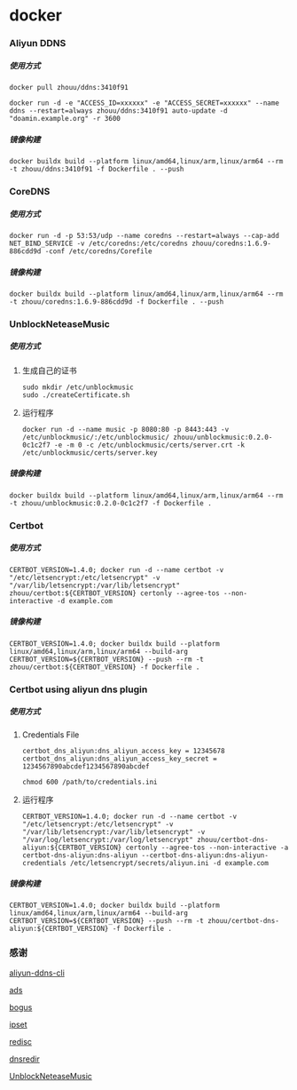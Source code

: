 # docker



### Aliyun DDNS

##### 使用方式

```shell
docker pull zhouu/ddns:3410f91

docker run -d -e "ACCESS_ID=xxxxxx" -e "ACCESS_SECRET=xxxxxx" --name ddns --restart=always zhouu/ddns:3410f91 auto-update -d "doamin.example.org" -r 3600
```

##### 镜像构建

```shell
docker buildx build --platform linux/amd64,linux/arm,linux/arm64 --rm -t zhouu/ddns:3410f91 -f Dockerfile . --push
```


### CoreDNS

##### 使用方式

```shell
docker run -d -p 53:53/udp --name coredns --restart=always --cap-add NET_BIND_SERVICE -v /etc/coredns:/etc/coredns zhouu/coredns:1.6.9-886cdd9d -conf /etc/coredns/Corefile
```

##### 镜像构建

```shell
docker buildx build --platform linux/amd64,linux/arm,linux/arm64 --rm -t zhouu/coredns:1.6.9-886cdd9d -f Dockerfile . --push
```


### UnblockNeteaseMusic

##### 使用方式

1. 生成自己的证书

   ```shell
   sudo mkdir /etc/unblockmusic
   sudo ./createCertificate.sh
   ```

2. 运行程序

   ```shell
   docker run -d --name music -p 8080:80 -p 8443:443 -v /etc/unblockmusic/:/etc/unblockmusic/ zhouu/unblockmusic:0.2.0-0c1c2f7 -e -m 0 -c /etc/unblockmusic/certs/server.crt -k /etc/unblockmusic/certs/server.key
   ```

##### 镜像构建
```shell
docker buildx build --platform linux/amd64,linux/arm,linux/arm64 --rm -t zhouu/unblockmusic:0.2.0-0c1c2f7 -f Dockerfile .
```


### Certbot

##### 使用方式

```shell
CERTBOT_VERSION=1.4.0; docker run -d --name certbot -v "/etc/letsencrypt:/etc/letsencrypt" -v "/var/lib/letsencrypt:/var/lib/letsencrypt" zhouu/certbot:${CERTBOT_VERSION} certonly --agree-tos --non-interactive -d example.com
```

##### 镜像构建

```shell
CERTBOT_VERSION=1.4.0; docker buildx build --platform linux/amd64,linux/arm,linux/arm64 --build-arg CERTBOT_VERSION=${CERTBOT_VERSION} --push --rm -t zhouu/certbot:${CERTBOT_VERSION} -f Dockerfile .
```


### Certbot using aliyun dns plugin

##### 使用方式

1. Credentials File

   ```shell
   certbot_dns_aliyun:dns_aliyun_access_key = 12345678
   certbot_dns_aliyun:dns_aliyun_access_key_secret = 1234567890abcdef1234567890abcdef

   chmod 600 /path/to/credentials.ini
   ```

2. 运行程序

   ```shell
   CERTBOT_VERSION=1.4.0; docker run -d --name certbot -v "/etc/letsencrypt:/etc/letsencrypt" -v "/var/lib/letsencrypt:/var/lib/letsencrypt" -v "/var/log/letsencrypt:/var/log/letsencrypt" zhouu/certbot-dns-aliyun:${CERTBOT_VERSION} certonly --agree-tos --non-interactive -a certbot-dns-aliyun:dns-aliyun --certbot-dns-aliyun:dns-aliyun-credentials /etc/letsencrypt/secrets/aliyun.ini -d example.com
   ```

##### 镜像构建

```shell
CERTBOT_VERSION=1.4.0; docker buildx build --platform linux/amd64,linux/arm,linux/arm64 --build-arg CERTBOT_VERSION=${CERTBOT_VERSION} --push --rm -t zhouu/certbot-dns-aliyun:${CERTBOT_VERSION} -f Dockerfile .
```


### 感谢

[aliyun-ddns-cli](https://github.com/honwen/aliyun-ddns-cli)

[ads](https://github.com/c-mueller/ads)

[bogus](https://github.com/missdeer/bogus)

[ipset](https://github.com/missdeer/ipset)

[redisc](https://github.com/miekg/redis)

[dnsredir](https://github.com/leiless/dnsredir)

[UnblockNeteaseMusic](https://github.com/cnsilvan/UnblockNeteaseMusic)
